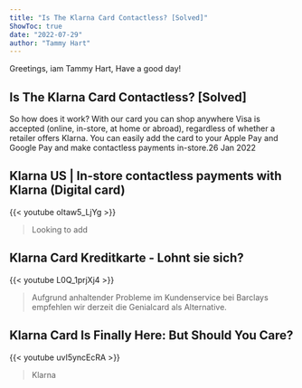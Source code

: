 ```yaml
---
title: "Is The Klarna Card Contactless? [Solved]"
ShowToc: true 
date: "2022-07-29"
author: "Tammy Hart" 
---
```


Greetings, iam Tammy Hart, Have a good day!
## Is The Klarna Card Contactless? [Solved]
So how does it work? With our card you can shop anywhere Visa is accepted (online, in-store, at home or abroad), regardless of whether a retailer offers Klarna. You can easily add the card to your Apple Pay and Google Pay and make contactless payments in-store.26 Jan 2022

## Klarna US | In-store contactless payments with Klarna (Digital card)
{{< youtube oItaw5_LjYg >}}
>Looking to add 

## Klarna Card Kreditkarte - Lohnt sie sich?
{{< youtube L0Q_1prjXj4 >}}
>Aufgrund anhaltender Probleme im Kundenservice bei Barclays empfehlen wir derzeit die Genialcard als Alternative.

## Klarna Card Is Finally Here: But Should You Care?
{{< youtube uvI5yncEcRA >}}
>Klarna

